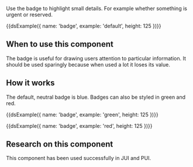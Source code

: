 Use the badge to highlight small details. For example whether something is urgent or reserved.

{{dsExample({
  name: 'badge',
  example: 'default',
  height: 125
})}}

## When to use this component

The badge is useful for drawing users attention to particular information. It should be used sparingly because when used a lot it loses its value.

## How it works

The default, neutral badge is blue. Badges can also be styled in green and red.

{{dsExample({
  name: 'badge',
  example: 'green',
  height: 125
})}}

{{dsExample({
  name: 'badge',
  example: 'red',
  height: 125
})}}

## Research on this component

This component has been used successfully in JUI and PUI.